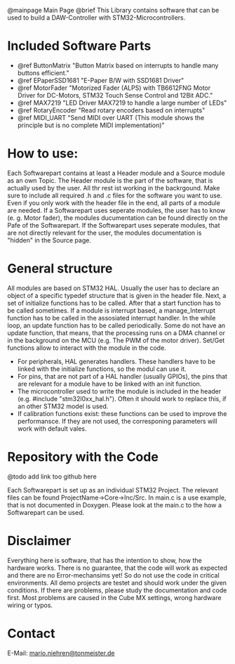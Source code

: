 @mainpage	Main Page
@brief		This Library contains software that can be used to build a DAW-Controller with STM32-Microcontrollers.

# Included Software Parts
- @ref ButtonMatrix		"Button Matrix based on interrupts to handle many buttons efficient." <br>
- @ref EPaperSSD1681	"E-Paper B/W with SSD1681 Driver" <br>
- @ref MotorFader		"Motorized Fader (ALPS) with TB6612FNG Motor Driver for DC-Motors, STM32 Touch Sense Control and 12Bit ADC."
- @ref MAX7219			"LED Driver MAX7219 to handle a large number of LEDs"
- @ref RotaryEncoder	"Read rotary encoders based on interrupts"
- @ref MIDI_UART		"Send MIDI over UART (This module shows the principle but is no complete MIDI implementation)"

# How to use:

Each Softwarepart contains at least a Header module and a Source module as an own Topic. The Header module is the part of the software, that is actually used by the user.
All thr rest ist working in the backrgound. Make sure to include all required .h and .c files for the software you want to use. Even if you only work with the header file in the end,
all parts of a module are needed.
If a Softwarepart uses seperate modules, the user has to know (e. g. Motor fader), the modules ducumentation can be found directly on the Pafe of the Softwarepart. If the Softwarepart 
uses seperate modules, that are not directly relevant for the user, the modules documentation is "hidden" in the Source page.

# General structure

All modules are based on STM32 HAL. Usually the user has to declare an object of a specific typedef structure that is given in the header file. Next, a set of initialize functions
has to be called. After that a start function has to be called sometimes. If a module is interrupt based, a manage_Interrupt function has to be called in the assosiated interrupt
handler.
In the while loop, an update function has to be called periodically. Some do not have an update function, that means, that the processing runs on a DMA channel or in the 
background on the MCU (e.g. The PWM of the motor driver).
Set/Get functions allow to interact with the module in the code.
- For peripherals, HAL generates handlers. These handlers have to be linked with the initialize functions, so the modul can use it.
- For pins, that are not part of a HAL handler (usually GPIOs), the pins that are relevant for a module have to be linked with an init function.
- The microcontroller used to write the module is included in the header (e.g. #include "stm32l0xx_hal.h"). Often it should work to replace this, if an other STM32 model is used.
- If calibration functions exist: these functions can be used to improve the performansce. If they are not used, the corresponing parameters will work with default vales.

# Repository with the Code
@todo add link too github here

Each Softwarepart is set up as an individual STM32 Project. The relevant files can be found ProjectName->Core->Inc/Src. In main.c is a use example, that is not documented in Doxygen.
Please look at the main.c to the how a Softwarepart can be used.

# Disclaimer

Everything here is software, that has the intention to show, how the hardware works. There is no guarantee, that the code will work as expected and there are no Error-mechansims yet!
So do not use the code in critical environments.
All demo projects are testet and should work under the given conditions. If there are problems, please study the documentation and code first. Most problems are caused in the Cube MX settings,
wrong hardware wiring or typos.

# Contact

E-Mail: mario.niehren@tonmeister.de